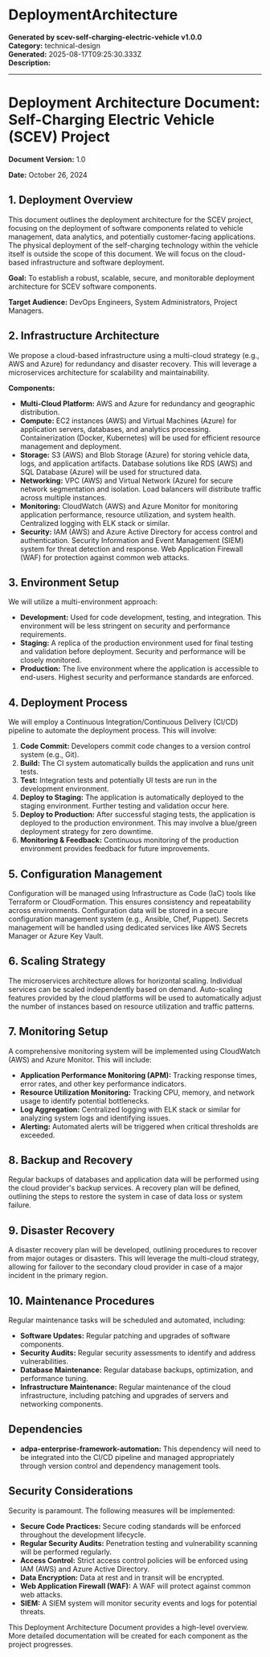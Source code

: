 # DeploymentArchitecture

**Generated by scev-self-charging-electric-vehicle v1.0.0**  
**Category:** technical-design  
**Generated:** 2025-08-17T09:25:30.333Z  
**Description:** 

---

# Deployment Architecture Document: Self-Charging Electric Vehicle (SCEV) Project

**Document Version:** 1.0

**Date:** October 26, 2024


## 1. Deployment Overview

This document outlines the deployment architecture for the SCEV project, focusing on the deployment of software components related to vehicle management, data analytics, and potentially customer-facing applications.  The physical deployment of the self-charging technology within the vehicle itself is outside the scope of this document.  We will focus on the cloud-based infrastructure and software deployment.

**Goal:** To establish a robust, scalable, secure, and monitorable deployment architecture for SCEV software components.

**Target Audience:** DevOps Engineers, System Administrators, Project Managers.


## 2. Infrastructure Architecture

We propose a cloud-based infrastructure using a multi-cloud strategy (e.g., AWS and Azure) for redundancy and disaster recovery.  This will leverage a microservices architecture for scalability and maintainability.

**Components:**

* **Multi-Cloud Platform:** AWS and Azure for redundancy and geographic distribution.
* **Compute:**  EC2 instances (AWS) and Virtual Machines (Azure) for application servers, databases, and analytics processing.  Containerization (Docker, Kubernetes) will be used for efficient resource management and deployment.
* **Storage:** S3 (AWS) and Blob Storage (Azure) for storing vehicle data, logs, and application artifacts.  Database solutions like RDS (AWS) and SQL Database (Azure) will be used for structured data.
* **Networking:** VPC (AWS) and Virtual Network (Azure) for secure network segmentation and isolation.  Load balancers will distribute traffic across multiple instances.
* **Monitoring:** CloudWatch (AWS) and Azure Monitor for monitoring application performance, resource utilization, and system health.  Centralized logging with ELK stack or similar.
* **Security:** IAM (AWS) and Azure Active Directory for access control and authentication.  Security Information and Event Management (SIEM) system for threat detection and response.  Web Application Firewall (WAF) for protection against common web attacks.


## 3. Environment Setup

We will utilize a multi-environment approach:

* **Development:**  Used for code development, testing, and integration.  This environment will be less stringent on security and performance requirements.
* **Staging:**  A replica of the production environment used for final testing and validation before deployment.  Security and performance will be closely monitored.
* **Production:** The live environment where the application is accessible to end-users.  Highest security and performance standards are enforced.


## 4. Deployment Process

We will employ a Continuous Integration/Continuous Delivery (CI/CD) pipeline to automate the deployment process.  This will involve:

1. **Code Commit:** Developers commit code changes to a version control system (e.g., Git).
2. **Build:**  The CI system automatically builds the application and runs unit tests.
3. **Test:**  Integration tests and potentially UI tests are run in the development environment.
4. **Deploy to Staging:**  The application is automatically deployed to the staging environment.  Further testing and validation occur here.
5. **Deploy to Production:**  After successful staging tests, the application is deployed to the production environment.  This may involve a blue/green deployment strategy for zero downtime.
6. **Monitoring & Feedback:**  Continuous monitoring of the production environment provides feedback for future improvements.


## 5. Configuration Management

Configuration will be managed using Infrastructure as Code (IaC) tools like Terraform or CloudFormation.  This ensures consistency and repeatability across environments.  Configuration data will be stored in a secure configuration management system (e.g., Ansible, Chef, Puppet).  Secrets management will be handled using dedicated services like AWS Secrets Manager or Azure Key Vault.


## 6. Scaling Strategy

The microservices architecture allows for horizontal scaling.  Individual services can be scaled independently based on demand.  Auto-scaling features provided by the cloud platforms will be used to automatically adjust the number of instances based on resource utilization and traffic patterns.


## 7. Monitoring Setup

A comprehensive monitoring system will be implemented using CloudWatch (AWS) and Azure Monitor.  This will include:

* **Application Performance Monitoring (APM):**  Tracking response times, error rates, and other key performance indicators.
* **Resource Utilization Monitoring:**  Tracking CPU, memory, and network usage to identify potential bottlenecks.
* **Log Aggregation:**  Centralized logging with ELK stack or similar for analyzing system logs and identifying issues.
* **Alerting:**  Automated alerts will be triggered when critical thresholds are exceeded.


## 8. Backup and Recovery

Regular backups of databases and application data will be performed using the cloud provider's backup services.  A recovery plan will be defined, outlining the steps to restore the system in case of data loss or system failure.


## 9. Disaster Recovery

A disaster recovery plan will be developed, outlining procedures to recover from major outages or disasters.  This will leverage the multi-cloud strategy, allowing for failover to the secondary cloud provider in case of a major incident in the primary region.


## 10. Maintenance Procedures

Regular maintenance tasks will be scheduled and automated, including:

* **Software Updates:**  Regular patching and upgrades of software components.
* **Security Audits:**  Regular security assessments to identify and address vulnerabilities.
* **Database Maintenance:**  Regular database backups, optimization, and performance tuning.
* **Infrastructure Maintenance:**  Regular maintenance of the cloud infrastructure, including patching and upgrades of servers and networking components.


## Dependencies

* **adpa-enterprise-framework-automation:** This dependency will need to be integrated into the CI/CD pipeline and managed appropriately through version control and dependency management tools.


## Security Considerations

Security is paramount.  The following measures will be implemented:

* **Secure Code Practices:**  Secure coding standards will be enforced throughout the development lifecycle.
* **Regular Security Audits:**  Penetration testing and vulnerability scanning will be performed regularly.
* **Access Control:**  Strict access control policies will be enforced using IAM (AWS) and Azure Active Directory.
* **Data Encryption:**  Data at rest and in transit will be encrypted.
* **Web Application Firewall (WAF):**  A WAF will protect against common web attacks.
* **SIEM:**  A SIEM system will monitor security events and logs for potential threats.


This Deployment Architecture Document provides a high-level overview.  More detailed documentation will be created for each component as the project progresses.
